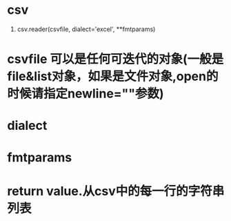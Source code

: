 # csv
1. csv.reader(csvfile, dialect='excel', **fmtparams)
  # csvfile 可以是任何可迭代的对象(一般是file&list对象，如果是文件对象,open的时候请指定newline=""参数)
  # dialect
  # fmtparams
  # return value.从csv中的每一行的字符串列表
